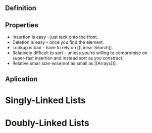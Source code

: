## Definition

## Properties
- Insertion is easy -  just tack onto the front.
- Deletion is easy - once you find the element.
- Lookup is bad - have to rely on [[Linear Search]].
- Relatively difficult to sort - unless you're willing to compromise on super-fast insertion and instead sort as you construct.
- Relative small size-wise(not as small as [[Arrays]]).

## Aplication

# Singly-Linked Lists

# Doubly-Linked Lists